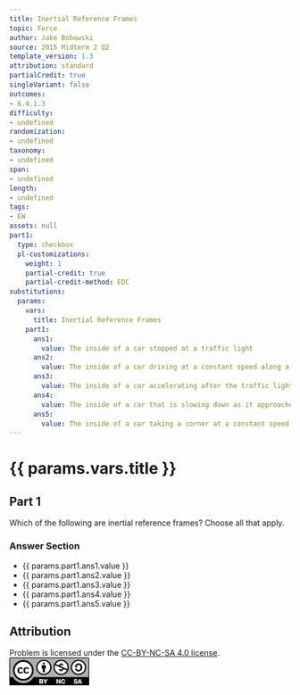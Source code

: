 ```yaml
---
title: Inertial Reference Frames
topic: Force
author: Jake Bobowski
source: 2015 Midterm 2 Q2
template_version: 1.3
attribution: standard
partialCredit: true
singleVariant: false
outcomes:
- 6.4.1.3
difficulty:
- undefined
randomization:
- undefined
taxonomy:
- undefined
span:
- undefined
length:
- undefined
tags:
- EW
assets: null
part1:
  type: checkbox
  pl-customizations:
    weight: 1
    partial-credit: true
    partial-credit-method: EDC
substitutions:
  params:
    vars:
      title: Inertial Reference Frames
    part1:
      ans1:
        value: The inside of a car stopped at a traffic light
      ans2:
        value: The inside of a car driving at a constant speed along a straight highway
      ans3:
        value: The inside of a car accelerating after the traffic light turns green
      ans4:
        value: The inside of a car that is slowing down as it approaches a red light
      ans5:
        value: The inside of a car taking a corner at a constant speed
---
```

# {{ params.vars.title }}

## Part 1

Which of the following are inertial reference frames?
Choose all that apply.

### Answer Section

- {{ params.part1.ans1.value }}
- {{ params.part1.ans2.value }}
- {{ params.part1.ans3.value }}
- {{ params.part1.ans4.value }}
- {{ params.part1.ans5.value }}

## Attribution

Problem is licensed under the [CC-BY-NC-SA 4.0 license](https://creativecommons.org/licenses/by-nc-sa/4.0/).<br> ![The Creative Commons 4.0 license requiring attribution-BY, non-commercial-NC, and share-alike-SA license.](https://raw.githubusercontent.com/firasm/bits/master/by-nc-sa.png)